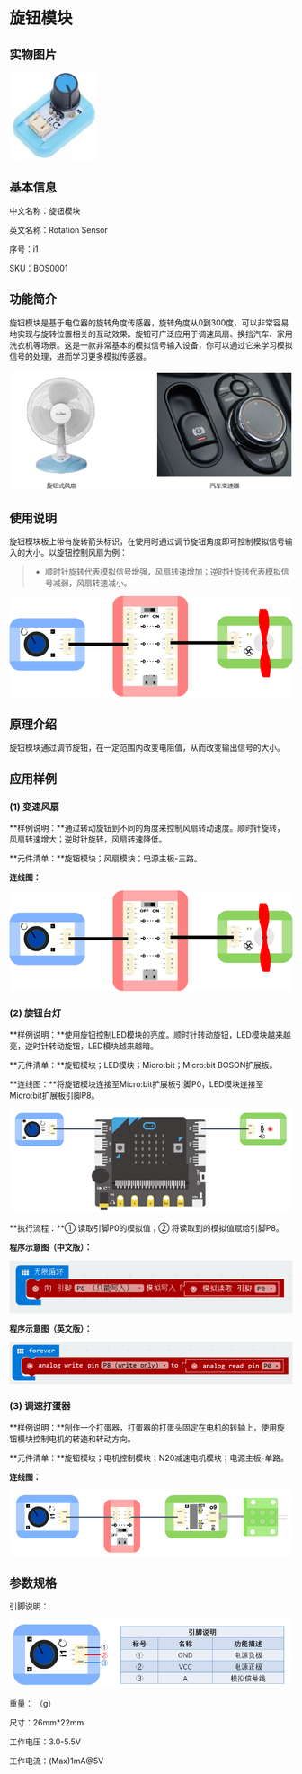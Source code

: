 # 旋钮模块

## 实物图片

![](.gitbook/assets/boson-xuan-niu-mo-kuai-shi-wu-tu-pian.jpg)

## 基本信息

中文名称：旋钮模块

英文名称：Rotation Sensor

序号：i1

SKU：BOS0001

## 功能简介

旋钮模块是基于电位器的旋转角度传感器，旋转角度从0到300度，可以非常容易地实现与旋转位置相关的互动效果。旋钮可广泛应用于调速风扇、换挡汽车、家用洗衣机等场景。这是一款非常基本的模拟信号输入设备，你可以通过它来学习模拟信号的处理，进而学习更多模拟传感器。

![](.gitbook/assets/boson-xuan-niu-mo-kuai-mo-kuai-jian-jie.png)

## 使用说明

旋钮模块板上带有旋转箭头标识，在使用时通过调节旋钮角度即可控制模拟信号输入的大小。以旋钮控制风扇为例：

> * 顺时针旋转代表模拟信号增强，风扇转速增加；逆时针旋转代表模拟信号减弱，风扇转速减小。

![](.gitbook/assets/boson-xuan-niu-mo-kuai-shi-yong-shuo-ming.png)

## 原理介绍

旋钮模块通过调节旋钮，在一定范围内改变电阻值，从而改变输出信号的大小。

## 应用样例

### \(1\) 变速风扇

**样例说明：**通过转动旋钮到不同的角度来控制风扇转动速度。顺时针旋转，风扇转速增大；逆时针旋转，风扇转速降低。

**元件清单：**旋钮模块；风扇模块；电源主板-三路。

**连线图：**

![](.gitbook/assets/boson-xuan-niu-mo-kuai-ying-yong-yang-li-1-lian-xian-tu.png)

### \(2\) 旋钮台灯

**样例说明：**使用旋钮控制LED模块的亮度。顺时针转动旋钮，LED模块越来越亮，逆时针转动旋钮，LED模块越来越暗。

**元件清单：**旋钮模块；LED模块；Micro:bit；Micro:bit BOSON扩展板。

**连线图：**将旋钮模块连接至Micro:bit扩展板引脚P0，LED模块连接至Micro:bit扩展板引脚P8。

![](.gitbook/assets/boson-xuan-niu-mo-kuai-ying-yong-yang-li-2-lian-xian-tu.png)

**执行流程：**① 读取引脚P0的模拟值；② 将读取到的模拟值赋给引脚P8。

**程序示意图（中文版）：**

![](.gitbook/assets/boson-xuan-niu-mo-kuai-ying-yong-yang-li-2-cheng-xu-shi-yi-tu-zhong-wen-ban.png)

**程序示意图（英文版）：**

![](.gitbook/assets/boson-xuan-niu-mo-kuai-ying-yong-yang-li-2-cheng-xu-shi-yi-tu-ying-wen-ban.png)

### \(3\) 调速打蛋器

**样例说明：**制作一个打蛋器，打蛋器的打蛋头固定在电机的转轴上，使用旋钮模块控制电机的转速和转动方向。

**元件清单：**旋钮模块；电机控制模块；N20减速电机模块；电源主板-单路。

**连线图：**

![](.gitbook/assets/boson-xuan-niu-mo-kuai-ying-yong-yang-li-3-lian-xian-tu.png)

## 参数规格

引脚说明：

![](.gitbook/assets/boson-xuan-niu-mo-kuai-yin-jiao-shuo-ming.png)

重量： （g）

尺寸：26mm\*22mm

工作电压：3.0-5.5V

工作电流：\(Max\)1mA@5V

